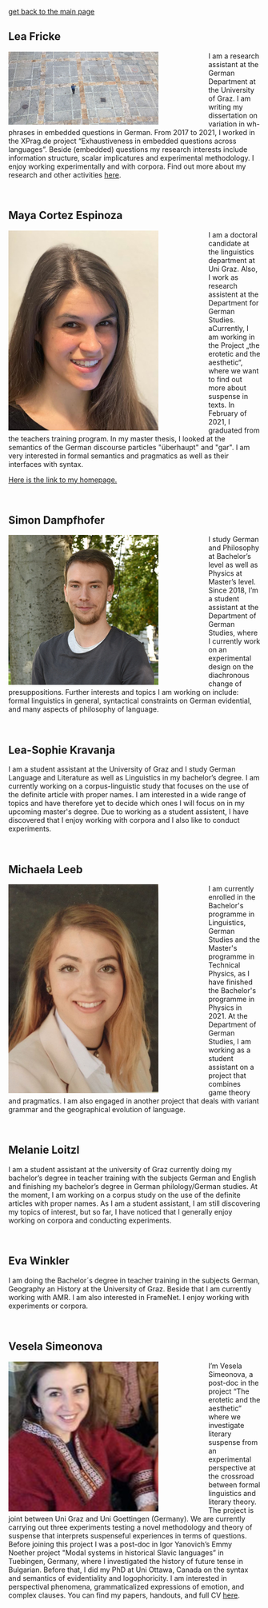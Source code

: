 [get back to the main page](index.md)

## Lea Fricke

<img align="left" src="images/lea.jpg"
     alt="Lea Frickes picture should be here... oh no."
     style="float: left; margin-right: 100px;" width="300"  />
I am a research assistant at the German Department at the University of Graz. I am writing my dissertation on variation in wh-phrases in embedded questions in German.  From 2017 to 2021, I worked in the XPrag.de project “Exhaustiveness in embedded questions across languages”. Beside (embedded) questions my research interests include information structure, scalar implicatures and experimental methodology. I enjoy working experimentally and with corpora. Find out more about my research and other activities [here](https://homepage.uni-graz.at/de/lea.fricke/).

<br clear="left"/>


## Maya Cortez Espinoza

<img align="left" src="images/mythirdpic.jpg"
     alt="Maya Cortez Espinoza"
     style="float: left; margin-right: 100px;" width="300" height="400" />
I am a  doctoral candidate at the linguistics department at Uni Graz. Also, I work as research assistent at the Department for German Studies. aCurrently, I am working in the Project „the erotetic and the aesthetic“, where we want to find out more about suspense in texts. In February of 2021, I graduated from the teachers training program. In my master thesis, I looked at the semantics of the German discourse particles "überhaupt" and "gar". I am very interested in formal semantics and pragmatics as well as their interfaces with syntax. 

[Here is the link to my homepage.](https://semanticsgraz.github.io/Semantics-Graz/)

<br clear="left"/>


## Simon Dampfhofer
<img align="left" src="images/simon_Bild.jpg"
     alt="Simon Dampfhofer"
     style="float: left; margin-right: 100px;" width="300" />
I study German and Philosophy at Bachelor’s level as well as Physics at Master’s level. Since 2018, I’m a student assistant at the Department of German Studies, where I currently work on an experimental design on the diachronous change of presuppositions.
Further interests and topics I am working on include: formal linguistics in general, syntactical constraints on German evidential, and many aspects of philosophy of language.

<br clear="left"/>


## Lea-Sophie Kravanja 
I am a student assistant at the University of Graz and I study German Language and Literature as well as Linguistics in my bachelor’s degree. I am currently working on a corpus-linguistic study that focuses on the use of the definite article with proper names. 
I am interested in a wide range of topics and have therefore yet to decide which ones I will focus on in my upcoming master's degree. Due to working as a student assistent, I have discovered that I enjoy working with corpora and I also like to conduct experiments.

<br clear="left"/>


## Michaela Leeb

<img align="left" src="images/pass bild.jpg"
     alt="Michaela Leeb"
     style="float: left; margin-right: 100px;" width="300" />
I am currently enrolled in the Bachelor's programme in Linguistics, German Studies and the Master's programme in Technical Physics, as I have finished the Bachelor's programme in Physics in 2021. At the Department of German Studies, I am working as a student assistant on a project that combines game theory and pragmatics. I am also engaged in another project that deals with variant grammar and the geographical evolution of language.

<br clear="left"/>


## Melanie Loitzl
I am a student assistant at the university of Graz currently doing my bachelor’s degree in teacher training with the subjects German and English and finishing my bachelor’s degree in German philology/German studies. At the moment, I am working on a corpus study on the use of the definite articles with proper names. As I am a student assistant, I am still discovering my topics of interest, but so far, I have noticed that I generally enjoy working on corpora and conducting experiments.

<br clear="left"/>


## Eva Winkler
I am doing the Bachelor´s degree in teacher training in the subjects German, Geography an History at the University of Graz. Beside that I am currently working with AMR. I am also interested in FrameNet. I enjoy working with experiments or corpora. 

<br clear="left"/>


## Vesela Simeonova

<img align="left" src="images/s200_vesela.simeonova.jpg"
     alt="Michaela Leeb"
     style="float: left; margin-right: 100px;" width="300" />
I’m Vesela Simeonova, a post-doc in the project “The erotetic and the aesthetic” where we investigate literary suspense from an experimental perspective at the crossroad between formal linguistics and literary theory. The project is joint between Uni Graz and Uni Goettingen (Germany). We are currently carrying out three experiments testing a novel methodology and theory of suspense that interprets suspenseful experiences in terms of questions. Before joining this project I was a post-doc in Igor Yanovich’s Emmy Noether project "Modal systems in historical Slavic languages” in Tuebingen, Germany, where I investigated the history of future tense in Bulgarian. Before that, I did my PhD at Uni Ottawa, Canada on the syntax and semantics of evidentiality and logophoricity. I am interested in perspectival phenomena, grammaticalized expressions of emotion, and complex clauses. 
You can find my papers, handouts, and full CV [here](https://kfunigraz.academia.edu/VeselaSimeonova).

<br clear="left"/>


